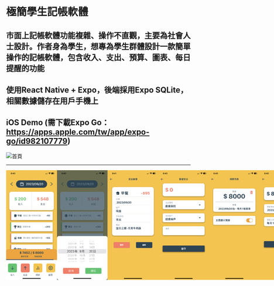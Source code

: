 # 極簡學生記帳軟體
## 市面上記帳軟體功能複雜、操作不直觀，主要為社會人士設計。作者身為學生，想專為學生群體設計一款簡單操作的記帳軟體，包含收入、支出、預算、圖表、每日提醒的功能
## 使用React Native + Expo，後端採用Expo SQLite，相關數據儲存在用戶手機上
## iOS Demo (需下載Expo Go：https://apps.apple.com/tw/app/expo-go/id982107779)
  <img src="https://qr.expo.dev/eas-update?updateId=1d5c1ac6-202b-4000-9116-cefe649d87a6&appScheme=exp&host=u.expo.dev" alt="首頁"  height="200">


---
<div style="display: flex; align-items: center;">
  <img src="首頁.PNG" alt="首頁"  height="300">
  <img src="選擇日期.PNG" alt="首頁"  height="300">
  <img src="支出細節.PNG" alt="首頁"  height="300">
  <img src="新增支出.PNG" alt="首頁" height="300">
  <img src="預算.PNG" alt="首頁" height="300">
  <img src="新增預算.PNG" alt="首頁" height="300">
  <img src="每日提醒.PNG" alt="首頁" height="300">
  <img src="統計.PNG" alt="首頁" height="300">
  <img src="帳戶管理.jpeg" alt="首頁" height="300">
</div>
